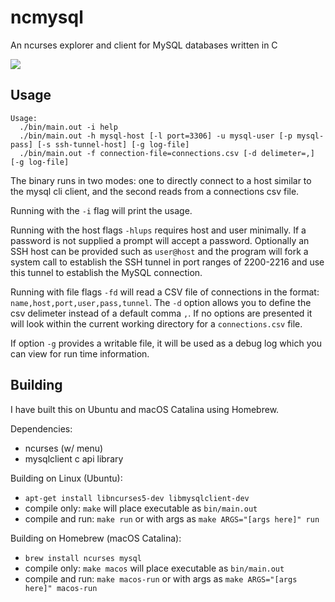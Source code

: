 # ncmysql

An ncurses explorer and client for MySQL databases written in C

<img src="https://raw.githubusercontent.com/jordansavant/ncmysql/master/tui.png" />

## Usage

```
Usage:
  ./bin/main.out -i help
  ./bin/main.out -h mysql-host [-l port=3306] -u mysql-user [-p mysql-pass] [-s ssh-tunnel-host] [-g log-file]
  ./bin/main.out -f connection-file=connections.csv [-d delimeter=,] [-g log-file]
```

The binary runs in two modes: one to directly connect to a host similar to the mysql cli client, and the second reads from a connections csv file.

Running with the `-i` flag will print the usage.

Running with the host flags `-hlups` requires host and user minimally. If a password is not supplied a prompt will accept a password.
Optionally an SSH host can be provided such as `user@host` and the program will fork a system call to establish the SSH tunnel in port ranges of 2200-2216 and use this tunnel to establish the MySQL connection.

Running with file flags `-fd` will read a CSV file of connections in the format: `name,host,port,user,pass,tunnel`. The `-d` option allows you to define the csv delimeter instead of a default comma `,`.
If no options are presented it will look within the current working directory for a `connections.csv` file.

If option `-g` provides a writable file, it will be used as a debug log which you can view for run time information.

## Building

I have built this on Ubuntu and macOS Catalina using Homebrew.

Dependencies:

- ncurses (w/ menu)
- mysqlclient c api library [](https://dev.mysql.com/doc/c-api/8.0/en/c-api-introduction.html)

Building on Linux (Ubuntu):

- `apt-get install libncurses5-dev libmysqlclient-dev`
- compile only: `make` will place executable as `bin/main.out`
- compile and run: `make run` or with args as `make ARGS="[args here]" run`

Building on Homebrew (macOS Catalina):

- `brew install ncurses mysql`
- compile only: `make macos` will place executable as `bin/main.out`
- compile and run: `make macos-run` or with args as `make ARGS="[args here]" macos-run`




